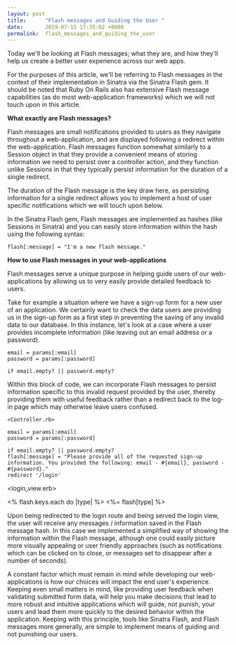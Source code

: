 ```yaml
---
layout: post
title:      "Flash messages and Guiding the User "
date:       2019-07-15 17:35:02 +0000
permalink:  flash_messages_and_guiding_the_user
---
```



Today we'll be looking at Flash messages; what they are, and how they'll help us create a better user experience across our web apps. 

For the purposes of this article, we'll be referring to Flash messages in the context of their implementation in Sinatra via the Sinatra Flash gem. It should be noted that Ruby On Rails also has extensive Flash message capabilities (as do most web-application frameworks) which we will not touch upon in this article. 

**What exactly are Flash messages?**

Flash messages are small notifications provided to users as they navigate throughout a web-application, and are  displayed following a redirect within the web-application. Flash messages function somewhat similarly to a Session object in that  they provide a convenient means of storing information we need to persist over a controller action, and they function unlike Sessions in that they typically persist information for the duration of a single redirect. 

The duration of the Flash message is the key draw here, as persisting information for a single redirect allows you to implement a host of user specific notifications which we will touch upon below. 

In the Sinatra Flash gem, Flash messages are implemented as hashes (like Sessions in Sinatra) and you can easily store information within the hash using the following syntax:

```
flash[:message] = "I'm a new flash message."
```

**How to use Flash messages in your web-applications**

Flash messages serve a unique purpose in helping guide users of our web-applications by allowing us to very easily provide detailed feedback to users. 

Take for example a situation where we have a sign-up form for a new user of an application. We certainly want to check the data users are providing us in the sign-up form as a first step in preventing the saving of any invalid data to our database. In this instance, let's look at a case where a user provides incomplete information (like leaving out an email address or a password). 

```
email = params[:email]
password = params[:password]

if email.empty? || password.empty?
```

Within this block of code, we can incorporate Flash messages to persist information specific to this invalid request provided by the user, thereby providing them with useful feedback rather than a redirect back to the log-in page which may otherwise leave users confused. 

```
<Controller.rb>

email = params[:email]
password = params[:password]

if email.empty? || password.empty?
flash[:message] = "Please provide all of the requested sign-up information. You provided the following: email - #{email}, password - #{password}."
redirect '/login'
```

<login_view.erb>

<% flash.keys.each do |type| %>
<%= flash[type] %>

Upon being redirected to the login route and being served the login view, the user will receive any messages / information saved in the Flash message hash. In this case we implemented a simplified way of showing the information within the Flash message, although one could easily picture more visually appealing or user friendly approaches (such as notifications which can be clicked on to close, or messages set to disappear after a number of seconds). 

A constant factor which must remain in mind while developing our web-applications is how our choices will impact the end user's experience. Keeping even small matters in mind, like providing user feedback when validating submitted form data, will help you make decisions that lead to more robust and intuitive applications which will guide, not punish, your users and lead them more quickly to the desired behavior within the application. Keeping with this principle, tools like Sinatra Flash, and Flash messages more generally, are simple to implement means of guiding and not punishing our users.  






